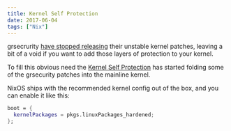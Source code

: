 ```yaml
---
title: Kernel Self Protection
date: 2017-06-04
tags: ["Nix"]
---
```


grsecrurity [have stopped releasing](https://grsecurity.net/passing_the_baton_faq.php) their unstable kernel patches, leaving a bit of a void if you want to add those layers of protection to your kernel.

<!--more-->

To fill this obvious need the [Kernel Self Protection](https://kernsec.org/wiki/index.php/Kernel_Self_Protection_Project) has started folding some of the grsecurity patches into the mainline kernel.

NixOS ships with the recommended kernel config out of the box, and you can enable it like this:

```nix
boot = {
  kernelPackages = pkgs.linuxPackages_hardened;
};
```